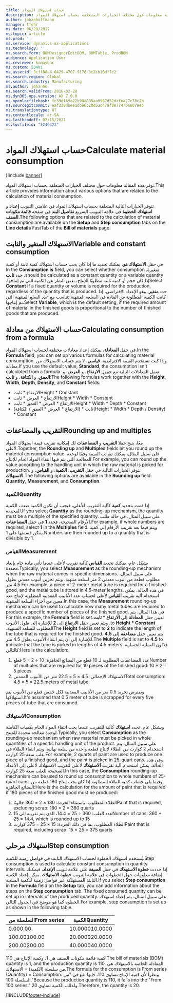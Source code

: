 ```yaml
---
title: حساب استهلاك المواد
description: توفر هذه المقالة معلومات حول مختلف الخيارات المتعلقة بحساب استهلاك المواد.
author: johanhoffmann
manager: tfehr
ms.date: 06/20/2017
ms.topic: article
ms.prod: ''
ms.service: dynamics-ax-applications
ms.technology: ''
ms.search.form: BOMDesignerEditBOM, BOMTable, ProdBOM
audience: Application User
ms.reviewer: kamaybac
ms.custom: 53401
ms.assetid: 9cff88e4-0425-4707-9178-3c2cb10df7c2
ms.search.region: Global
ms.search.industry: Manufacturing
ms.author: johanho
ms.search.validFrom: 2016-02-28
ms.dyn365.ops.version: AX 7.0.0
ms.openlocfilehash: fc39df69a22b90a805aa9967d52dafea27c78c2b
ms.sourcegitcommit: eaf330dbee1db96c20d5ac479f007747bea079eb
ms.translationtype: HT
ms.contentlocale: ar-SA
ms.lasthandoff: 02/15/2021
ms.locfileid: "5246323"
---
```

# <a name="calculate-material-consumption"></a><span data-ttu-id="d5d7e-103">حساب استهلاك المواد</span><span class="sxs-lookup"><span data-stu-id="d5d7e-103">Calculate material consumption</span></span>

[!include [banner](../includes/banner.md)]

<span data-ttu-id="d5d7e-104">توفر هذه المقالة معلومات حول مختلف الخيارات المتعلقة بحساب استهلاك المواد.</span><span class="sxs-lookup"><span data-stu-id="d5d7e-104">This article provides information about various options that are related to the calculation of material consumption.</span></span> 

<span data-ttu-id="d5d7e-105">تتوفر الخيارات التالية المتعلقة بحساب استهلاك المواد في علامتي التبويب **إعداد** و **استهلاك الخطوة** في علامة التبويب السريع **تفاصيل البند** في صفحة **قائمة مكونات الصنف**.</span><span class="sxs-lookup"><span data-stu-id="d5d7e-105">The following options that are related to the calculation of material consumption are available on the **Setup** and **Step consumption** tabs on the **Line details** FastTab of the **Bill of materials** page.</span></span>

## <a name="variable-and-constant-consumption"></a><span data-ttu-id="d5d7e-106">الاستهلاك المتغير والثابت</span><span class="sxs-lookup"><span data-stu-id="d5d7e-106">Variable and constant consumption</span></span>
<span data-ttu-id="d5d7e-107">‏‫في حقل **الاستهلاك هو**، يمكنك تحديد ما إذا كان يجب حساب استهلاك كمية ثابتة أو كمية متغيرة. </span><span class="sxs-lookup"><span data-stu-id="d5d7e-107">In the **Consumption is** field, you can select whether consumption should be calculated as a constant quantity or a variable quantity.</span></span> <span data-ttu-id="d5d7e-108">حدد **ثابت** إذا كان حجم أو كمية ثابتة مطلوبًا للإنتاج، بغض النظر عن الكمية التي تم إنتاجها.‬</span><span class="sxs-lookup"><span data-stu-id="d5d7e-108">Select **Constant** if a fixed quantity or volume is required for the production, regardless of the quantity that is produced.</span></span> <span data-ttu-id="d5d7e-109">حدد **متغير**، وهو الإعداد الافتراضي، إذا كانت الكمية المطلوبة من المادة في السلعة المنتهية تتناسب مع عدد السلع المنتهية التي تم إنتاجها.</span><span class="sxs-lookup"><span data-stu-id="d5d7e-109">Select **Variable**, which is the default setting, if the required amount of material in the finished goods is proportional to the number of finished goods that are produced.</span></span>

## <a name="calculating-consumption-from-a-formula"></a><span data-ttu-id="d5d7e-110">حساب الاستهلاك من معادلة</span><span class="sxs-lookup"><span data-stu-id="d5d7e-110">Calculating consumption from a formula</span></span>
<span data-ttu-id="d5d7e-111">في حقل **المعادلة**، يمكنك إعداد معادلات مختلفة لحساب استهلاك المواد.</span><span class="sxs-lookup"><span data-stu-id="d5d7e-111">In the **Formula** field, you can set up various formulas for calculating material consumption.</span></span> <span data-ttu-id="d5d7e-112">وإذا كنت تستخدم القيمة الافتراضية، **قياسي**، لا يتم حساب الاستهلاك من معادلة.</span><span class="sxs-lookup"><span data-stu-id="d5d7e-112">If you use the default value, **Standard**, the consumption isn't calculated from a formula.</span></span> <span data-ttu-id="d5d7e-113">تعمل المعادلات التالية مع حقول **الارتفاع**، و **العرض**، و **العمق**، و **الكثافة**، و **ثابت**:</span><span class="sxs-lookup"><span data-stu-id="d5d7e-113">The following formulas work together with the **Height**, **Width**, **Depth**, **Density**, and **Constant** fields:</span></span>

-   <span data-ttu-id="d5d7e-114">الارتفاع \* ثابت</span><span class="sxs-lookup"><span data-stu-id="d5d7e-114">Height \* Constant</span></span>
-   <span data-ttu-id="d5d7e-115">الارتفاع \* العرض \* ثابت</span><span class="sxs-lookup"><span data-stu-id="d5d7e-115">Height \* Width \* Constant</span></span>
-   <span data-ttu-id="d5d7e-116">الارتفاع \* العرض \* العمق \* ثابت</span><span class="sxs-lookup"><span data-stu-id="d5d7e-116">Height \* Width \* Depth \* Constant</span></span>
-   <span data-ttu-id="d5d7e-117">(الارتفاع \* العرض \* العمق / الكثافة) \* ثابت</span><span class="sxs-lookup"><span data-stu-id="d5d7e-117">(Height \* Width \* Depth / Density) \* Constant</span></span>

## <a name="rounding-up-and-multiples"></a><span data-ttu-id="d5d7e-118">التقريب والمضاعفات</span><span class="sxs-lookup"><span data-stu-id="d5d7e-118">Rounding up and multiples</span></span>
<span data-ttu-id="d5d7e-119">معًا، يتيح حقلا **التقريب** و **المضاعفات** لك إمكانية تقريب قيمة استهلاك المواد لأعلى.</span><span class="sxs-lookup"><span data-stu-id="d5d7e-119">Together, the **Rounding up** and **Multiples** fields let you round up the material consumption value.</span></span> <span data-ttu-id="d5d7e-120">على سبيل المثال، يمكنك تقريب القيمة وفقًا لوحدة المعالجة التي يتم فيها انتقاء المواد الخام للإنتاج.</span><span class="sxs-lookup"><span data-stu-id="d5d7e-120">For example, you can round up the value according to the handling unit in which the raw material is picked for production.</span></span> <span data-ttu-id="d5d7e-121">تتوفر الخيارات التالية في حقل **التقريب**: **الكمية**، و **القياس**، و **الاستهلاك**.</span><span class="sxs-lookup"><span data-stu-id="d5d7e-121">The following options are available in the **Rounding up** field: **Quantity**, **Measurement**, and **Consumption**.</span></span>

### <a name="quantity"></a><span data-ttu-id="d5d7e-122">الكمية</span><span class="sxs-lookup"><span data-stu-id="d5d7e-122">Quantity</span></span>

<span data-ttu-id="d5d7e-123">إذا قمت بتحديد **كمية** كآلية التقريب للأعلى، فيجب أن تكون الكمية ضعف الكمية المحددة.</span><span class="sxs-lookup"><span data-stu-id="d5d7e-123">If you select **Quantity** as the rounding-up mechanism, the quantity must be a multiple of the specified quantity.</span></span> <span data-ttu-id="d5d7e-124">على سبيل المثال، في حالة طلب الأرقام الصحيحة، فحدد **1** في حقل **المضاعفات**.</span><span class="sxs-lookup"><span data-stu-id="d5d7e-124">For example, if whole numbers are required, select **1** in the **Multiples** field.</span></span> <span data-ttu-id="d5d7e-125">ويتم فيما بعد تقريب الأرقام إلى كمية يمكن قسمتها على 1.</span><span class="sxs-lookup"><span data-stu-id="d5d7e-125">Numbers are then rounded up to a quantity that is divisible by 1.</span></span>

### <a name="measurement"></a><span data-ttu-id="d5d7e-126">القياس</span><span class="sxs-lookup"><span data-stu-id="d5d7e-126">Measurement</span></span>

<span data-ttu-id="d5d7e-127">بشكل عام، يمكنك تحديد **القياس** كآلية تقريب لأعلى عندما تأتي مادة خام بإبعاد محددة.</span><span class="sxs-lookup"><span data-stu-id="d5d7e-127">Typically, you select **Measurement** as the rounding-up mechanism when the raw material comes in specific dimensions.</span></span> <span data-ttu-id="d5d7e-128">على سبيل المثال، مطلوب قطعة من أنبوب معدني 2 متر لسلعة منتهية، ويتم تخزين أنبوب معدني بطول 4.5 متر.</span><span class="sxs-lookup"><span data-stu-id="d5d7e-128">For example, a piece of 2-meter metal tube is required for a finished good, and the metal tube is stored in 4.5-meter lengths.</span></span> <span data-ttu-id="d5d7e-129">في هذه الحالة، يمكن استخدام آلية تقريب **القياس** لأعلى لحساب عدد الأنابيب المعدنية المطلوبة لإنتاج عدد معين من أجزاء السلعة المنتهية.</span><span class="sxs-lookup"><span data-stu-id="d5d7e-129">In this case, the **Measurement** rounding-up mechanism can be used to calculate how many metal tubes are required to produce a specific number of pieces of the finished good.</span></span> <span data-ttu-id="d5d7e-130">في هذا المثال، يتم تعيين حقل **‬‏‫المعادلة** إلى **الارتفاع \* ثابت**.</span><span class="sxs-lookup"><span data-stu-id="d5d7e-130">For this example, the **Formula** field is set to **Height \* Constant**.</span></span> <span data-ttu-id="d5d7e-131">ويتم تعيين حقل **الارتفاع** إلى **2** للإشارة إلى طول الأنبوب المطلوب للسلعة المنتهية.‬</span><span class="sxs-lookup"><span data-stu-id="d5d7e-131">The **Height** field is set to **2** to indicate the length of the tube that is required for the finished good.</span></span> <span data-ttu-id="d5d7e-132">يتم تعيين حقل **مضاعفة** إلى **4.5** للإشارة إلى أن يتم انتقاء الأنبوب بطول 4.5 متر.</span><span class="sxs-lookup"><span data-stu-id="d5d7e-132">The **Multiple** field is set to **4.5** to indicate that the tube is picked in lengths of 4.5 meters.</span></span> <span data-ttu-id="d5d7e-133">فتكون العملية الحسابية كالتالي:</span><span class="sxs-lookup"><span data-stu-id="d5d7e-133">Here is the calculation:</span></span>

1.  <span data-ttu-id="d5d7e-134">عدد المضاعفات المطلوبة لـ 10 قطع من البضائع الجاهزة: 10 ÷ 2 = 5 قطع</span><span class="sxs-lookup"><span data-stu-id="d5d7e-134">Number of multiples that are required for 10 pieces of the finished good: 10 ÷ 2 = 5 pieces</span></span>
2.  <span data-ttu-id="d5d7e-135">الاستهلاك الإجمالي: 4.5 × 5 = 22.5 متر من الأنبوب المعدني</span><span class="sxs-lookup"><span data-stu-id="d5d7e-135">Total consumption:  4.5 × 5 = 22.5 meters of metal tube</span></span>

<span data-ttu-id="d5d7e-136">ويفترض تخريد 0.5 متر من الأنابيب المعدنية لكل خمس قطع من الأنبوب يتم استهلاكها.</span><span class="sxs-lookup"><span data-stu-id="d5d7e-136">It's assumed that 0.5 meter of tube is scrapped for every five pieces of tube that are consumed.</span></span>

### <a name="consumption"></a><span data-ttu-id="d5d7e-137">الاستهلاك</span><span class="sxs-lookup"><span data-stu-id="d5d7e-137">Consumption</span></span>

<span data-ttu-id="d5d7e-138">وبشكل عام، تحدد **استهلاك** كآلية للتقريب عندما يجب انتقاء المواد الخام بكميات الكاملة لوحدة معالجة محددة للمنتج.</span><span class="sxs-lookup"><span data-stu-id="d5d7e-138">Typically, you select **Consumption** as the rounding-up mechanism when raw material must be picked in whole quantities of a specific handling unit of the product.</span></span> <span data-ttu-id="d5d7e-139">على سبيل المثال، يتم استخدام 2 كوارت من الطلاء لإنتاج قطعة واحدة من سلعة نهائية، ويتم انتقاء الطلاء في علب سعة 25 كوارت.</span><span class="sxs-lookup"><span data-stu-id="d5d7e-139">For example, 2 quarts of paint are used to produce one piece of a finished good, and the paint is picked in 25-quart cans.</span></span> <span data-ttu-id="d5d7e-140">وفي هذه الحالة، يمكن استخدام آلية تقريب **الاستهلاك** لأعلى لتقريب الاستهلاك لأعلى إلى الأعداد الصحيحة للعلب سعة 25 كوارت.</span><span class="sxs-lookup"><span data-stu-id="d5d7e-140">In this case, the **Consumption** rounding-up mechanism can be used to round up consumption to whole numbers of 25-quart cans.</span></span> <span data-ttu-id="d5d7e-141">وفيما يلي حساب كمية الطلاء المطلوبة إذا كان يجب إنتاج 180 قطعة من البضائع الجاهزة:</span><span class="sxs-lookup"><span data-stu-id="d5d7e-141">Here is the calculation for the amount of paint that is required if 180 pieces of the finished good must be produced:</span></span>

1.  <span data-ttu-id="d5d7e-142">الطلاء المطلوب، باستثناء الخردة: 180 × 2 = 360 جالونًا</span><span class="sxs-lookup"><span data-stu-id="d5d7e-142">Paint that is required, excluding scrap: 180 × 2 = 360 quarts</span></span>
2.  <span data-ttu-id="d5d7e-143">عدد العلب: 360 ÷ 25 = 14.4، الذي يتم تقريبه إلى 15</span><span class="sxs-lookup"><span data-stu-id="d5d7e-143">Number of cans: 360 ÷ 25 = 14.4, which is rounded up to 15</span></span>
3.  <span data-ttu-id="d5d7e-144">الطلاء المطلوب، بما في ذلك الخردة: 15 × 25 = 375 كوارت</span><span class="sxs-lookup"><span data-stu-id="d5d7e-144">Paint that is required, including scrap: 15 × 25 = 375 quarts</span></span>

## <a name="step-consumption"></a><span data-ttu-id="d5d7e-145">استهلاك مرحلي</span><span class="sxs-lookup"><span data-stu-id="d5d7e-145">Step consumption</span></span>
<span data-ttu-id="d5d7e-146">يُستخدم استهلاك الخطوة لحساب الاستهلاك الثابت في فواصل زمنية للكمية.</span><span class="sxs-lookup"><span data-stu-id="d5d7e-146">Step consumption is used to calculate constant consumption in quantity intervals.</span></span> <span data-ttu-id="d5d7e-147">إذا حددت **خطوة الاستهلاك** في حقل **الصيغة** على علامة تبويب **الإعداد**، فيمكنك إضافة معلومات حول الخطوات في علامة التبويب **خطوة الاستهلاك**. يمكن إعداد الكمية الثابتة المستهلكة عبر فواصل زمنية للكمية المنتجة.</span><span class="sxs-lookup"><span data-stu-id="d5d7e-147">If you select **Step consumption** in the **Formula** field on the **Setup** tab, you can add information about the steps on the **Step consumption** tab. The fixed consumed quantity can be set up in intervals of the produced quantity.</span></span> <span data-ttu-id="d5d7e-148">على سبيل المثال، يتم إعداد استهلاك الخطوة كما هو موضح في الجدول التالي.</span><span class="sxs-lookup"><span data-stu-id="d5d7e-148">For example, step consumption is set up as shown in the following table.</span></span>

| <span data-ttu-id="d5d7e-149">السلسلة من</span><span class="sxs-lookup"><span data-stu-id="d5d7e-149">From series</span></span> | <span data-ttu-id="d5d7e-150">الكمية</span><span class="sxs-lookup"><span data-stu-id="d5d7e-150">Quantity</span></span> |
|-------------|----------|
| <span data-ttu-id="d5d7e-151">0.00</span><span class="sxs-lookup"><span data-stu-id="d5d7e-151">0.00</span></span>        | <span data-ttu-id="d5d7e-152">10.0000</span><span class="sxs-lookup"><span data-stu-id="d5d7e-152">10.0000</span></span>  |
| <span data-ttu-id="d5d7e-153">100.00</span><span class="sxs-lookup"><span data-stu-id="d5d7e-153">100.00</span></span>      | <span data-ttu-id="d5d7e-154">20.0000</span><span class="sxs-lookup"><span data-stu-id="d5d7e-154">20.0000</span></span>  |
| <span data-ttu-id="d5d7e-155">200.00</span><span class="sxs-lookup"><span data-stu-id="d5d7e-155">200.00</span></span>      | <span data-ttu-id="d5d7e-156">40.0000</span><span class="sxs-lookup"><span data-stu-id="d5d7e-156">40.0000</span></span>  |

<span data-ttu-id="d5d7e-157">كمية قائمة مكونات الصنف هي 1، وكمية الإنتاج هي 110.</span><span class="sxs-lookup"><span data-stu-id="d5d7e-157">The bill of materials (BOM) quantity is 1, and the production quantity is 110.</span></span> <span data-ttu-id="d5d7e-158">المعادلة الخاصة بالاستهلاك هي من سلسلة (الكمية) = الاستهلاك.</span><span class="sxs-lookup"><span data-stu-id="d5d7e-158">The formula for the consumption is From series (Quantity) = Consumption.</span></span> <span data-ttu-id="d5d7e-159">ونظراً لأن كمية الإنتاج تساوي 110، فإنها تقع في "من السلسلة 100."</span><span class="sxs-lookup"><span data-stu-id="d5d7e-159">Because the production quantity is 110, it falls into the "From 100 series."</span></span> <span data-ttu-id="d5d7e-160">ولذلك، الكمية تساوي 20.</span><span class="sxs-lookup"><span data-stu-id="d5d7e-160">Therefore, the quantity is 20.</span></span>





[!INCLUDE[footer-include](../../includes/footer-banner.md)]
